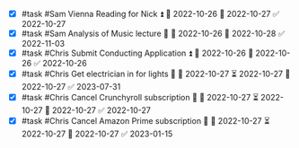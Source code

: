 - [x] #task #Sam Vienna Reading for Nick ⏫ 🛫 2022-10-26 📅 2022-10-27 ✅ 2022-10-27
- [x] #task #Sam Analysis of Music lecture 🔼 🛫 2022-10-26 📅 2022-10-28 ✅ 2022-11-03
- [x] #task #Chris Submit Conducting Application ⏫ 🛫 2022-10-26 📅 2022-10-26 ✅ 2022-10-26
- [x] #task #Chris Get electrician in for lights 🔽 🛫 2022-10-27 ⏳ 2022-10-27 📅 2022-10-27 ✅ 2023-07-31
- [x] #task #Chris Cancel Crunchyroll subscription 🔽 🛫 2022-10-27 ⏳ 2022-10-27 📅 2022-10-27 ✅ 2022-10-27
- [x] #task #Chris Cancel Amazon Prime  subscription 🔽 🛫 2022-10-27 ⏳ 2022-10-27 📅 2022-10-27 ✅ 2023-01-15